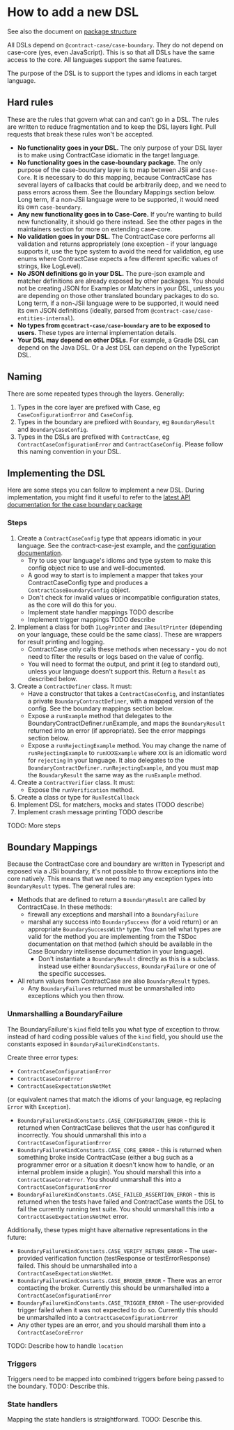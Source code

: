 # How to add a new DSL

See also the document on [package structure](./PackageStructure.md)

All DSLs depend on `@contract-case/case-boundary`. They do not depend on
case-core (yes, even JavaScript). This is so that all DSLs have the same access
to the core. All languages support the same features.

The purpose of the DSL is to support the types and idioms in each target language.

## Hard rules

These are the rules that govern what can and can't go in a DSL. The rules are written
to reduce fragmentation and to keep the DSL layers light. Pull requests that
break these rules won't be accepted.

- **No functionality goes in your DSL.** The only purpose of your DSL layer is to make using ContractCase idiomatic in the target language.
- **No functionality goes in the case-boundary package**. The only purpose of the case-boundary
  layer is to map between JSii and `Case-Core`. It is necessary to do this mapping,
  because ContractCase has several layers of callbacks that could be arbitrarily
  deep, and we need to pass errors across them. See the Boundary Mappings section below. Long term, if a non-JSii language were to be supported, it would need its own `case-boundary`.
- **Any new functionality goes in to Case-Core.** If you're wanting to build new
  functionality, it should go there instead. See the other pages in the
  maintainers section for more on extending case-core.
- **No validation goes in your DSL.** The ContractCase core performs all validation and returns appropriately (one exception - if your language supports it, use the type system to avoid the need for validation, eg use enums where ContractCase expects a few different specific values of strings, like LogLevel).
- **No JSON definitions go in your DSL.** The pure-json example and matcher definitions are already exposed by
  other packages. You should not be creating JSON for Examples or Matchers in your
  DSL, unless you are depending on those other translated boundary packages to do so. Long term, if a non-JSii language were to be supported, it would need its own JSON definitions (ideally, parsed from `@contract-case/case-entities-internal`).
- **No types from `@contract-case/case-boundary` are to be exposed to users.** These types are internal implementation details.
- **Your DSL may depend on other DSLs.** For example, a Gradle DSL can depend on the
  Java DSL. Or a Jest DSL can depend on the TypeScript DSL.

## Naming

There are some repeated types through the layers. Generally:

1. Types in the core layer are prefixed with Case, eg `CaseConfigurationError` and `CaseConfig`.
2. Types in the boundary are prefixed with `Boundary`, eg `BoundaryResult` and `BoundaryCaseConfig`.
3. Types in the DSLs are prefixed with `ContractCase`, eg `ContractCaseConfigurationError` and `ContractCaseConfig`. Please follow this naming convention in your DSL.

## Implementing the DSL

Here are some steps you can follow to implement a new DSL. During implementation, you might find it useful to refer to the
[latest API documentation for the case boundary package](./reference/case-boundary-API.md)

### Steps

1. Create a `ContractCaseConfig` type that appears idiomatic in your language.
   See the contract-case-jest example, and the [configuration
   documentation](https://case.contract-testing.io/docs/reference/configuring).
   - Try to use your language's idioms and type system to make this config
     object nice to use and well-documented.
   - A good way to start is to implement a mapper that takes your
     ContractCaseConfig type and produces a `ContractCaseBoundaryConfig` object.
   - Don't check for invalid values or incompatible configuration states, as the
     core will do this for you.
   - Implement state handler mappings TODO describe
   - Implement trigger mappings TODO describe
2. Implement a class for both `ILogPrinter` and `IResultPrinter` (depending on
   your language, these could be the same class). These are wrappers for result
   printing and logging.
   - ContractCase only calls these methods when necessary - you do not need to
     filter the results or logs based on the value of config.
   - You will need to
     format the output, and print it (eg to standard out), unless your language
     doesn't support this. Return a `Result` as described below.
3. Create a `ContractDefiner` class. It must:
   - Have a constructor that takes a `ContractCaseConfig`, and instantiates a private
     `BoundaryContractDefiner`, with a mapped version of the config. See the boundary
     mappings section below.
   - Expose a `runExample` method that delegates to the BoundaryContractDefiner.runExample, and maps the `BoundaryResult` returned into an error (if appropriate). See the error mappings section below.
   - Expose a `runRejectingExample` method. You may change the name of `runRejectingExample` to
     `runXXXExample` where `XXX` is an idiomatic word for `rejecting` in your
     language. It also delegates to the `BoundaryContractDefiner.runRejectingExample`, and you must map the `BoundaryResult` the same way as the `runExample` method.
4. Create a `ContractVerifier` class. It must:
   - Expose the `runVerification` method.
5. Create a class or type for `RunTestCallback`
6. Implement DSL for matchers, mocks and states (TODO describe)
7. Implement crash message printing TODO describe

TODO: More steps

## Boundary Mappings

Because the ContractCase core and boundary are written in Typescript and exposed via a JSii boundary, it's not possible to throw exceptions into the core natively. This means that we need to map any exception types into `BoundaryResult` types. The general rules are:

- Methods that are defined to return a `BoundaryResult` are called by ContractCase. In these methods:
  - firewall any exceptions and marshall into a `BoundaryFailure`
  - marshal any success into `BoundarySuccess` (for a void return) or an appropriate `BoundarySuccessWith*` type. You can tell what types are valid for the method you are implementing from the TSDoc documentation on that method (which should be available in the Case Boundary intellisense documentation in your language).
    - Don't instantiate a `BoundaryResult` directly as this is a subclass. instead use either `BoundarySuccess`, `BoundaryFailure` or one of the specific successes.
- All return values from ContractCase are also `BoundaryResult` types.
  - Any `BoundaryFailure`s returned must be unmarshalled into exceptions which you then throw.

### Unmarshalling a BoundaryFailure

The BoundaryFailure's `kind` field tells you what type of exception to throw. instead of hard coding possible values of the `kind` field, you should use the constants exposed in `BoundaryFailureKindConstants`.

Create three error types:

- `ContractCaseConfigurationError`
- `ContractCaseCoreError`
- `ContractCaseExpectationsNotMet`

(or equivalent names that match the idioms of your language, eg replacing `Error` with `Exception`).

- `BoundaryFailureKindConstants.CASE_CONFIGURATION_ERROR` - this is returned when ContractCase believes that the user has configured it incorrectly. You should unmarshall this into a `ContractCaseConfigurationError`
- `BoundaryFailureKindConstants.CASE_CORE_ERROR` - this is returned when something broke inside ContractCase (either a bug such as a programmer error or a situation it doesn't know how to handle, or an internal problem inside a plugin). You should marshall this into a `ContractCaseCoreError`. You should unmarshall this into a `ContractCaseConfigurationError`
- `BoundaryFailureKindConstants.CASE_FAILED_ASSERTION_ERROR` - this is returned when the tests have failed and ContractCase wants the DSL to fail the currently running test suite. You should unmarshall this into a `ContractCaseExpectationsNotMet` error.

Additionally, these types might have alternative representations in the future:

- `BoundaryFailureKindConstants.CASE_VERIFY_RETURN_ERROR` - The user-provided verification function (testResponse or testErrorResponse) failed. This should be unmarshalled into a `ContractCaseExpectationsNotMet`.
- `BoundaryFailureKindConstants.CASE_BROKER_ERROR` - There was an error contacting the broker. Currently this should be unmarshalled into a `ContractCaseConfigurationError`
- `BoundaryFailureKindConstants.CASE_TRIGGER_ERROR` - The user-provided trigger failed when it was not expected to do so. Currently this should be unmarshalled into a `ContractCaseConfigurationError`
- Any other types are an error, and you should marshall them into a `ContractCaseCoreError`

TODO: Describe how to handle `location`

### Triggers

Triggers need to be mapped into combined triggers before being passed to the boundary. TODO: Describe this.

### State handlers

Mapping the state handlers is straightforward. TODO: Describe this.
